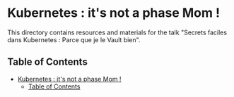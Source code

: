# Kubernetes : it's not a phase Mom !

This directory contains resources and materials for the talk "Secrets faciles dans Kubernetes : Parce que je le Vault bien".

## Table of Contents

- [Kubernetes : it's not a phase Mom !](#kubernetes--its-not-a-phase-mom-)
  - [Table of Contents](#table-of-contents)
